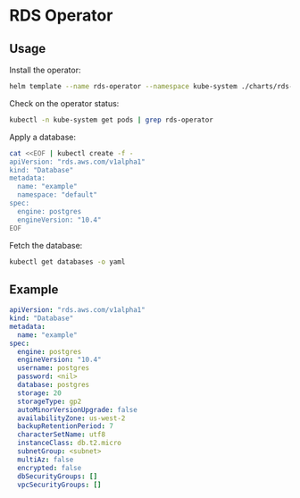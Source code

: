 # RDS Operator


## Usage

Install the operator:

```bash
helm template --name rds-operator --namespace kube-system ./charts/rds-operator | kubectl create -f -
```

Check on the operator status:

```bash
kubectl -n kube-system get pods | grep rds-operator
```

Apply a database:

```bash
cat <<EOF | kubectl create -f -
apiVersion: "rds.aws.com/v1alpha1"
kind: "Database"
metadata:
  name: "example"
  namespace: "default"
spec:
  engine: postgres
  engineVersion: "10.4"
EOF
```

Fetch the database:

```bash
kubectl get databases -o yaml
```

## Example

```yaml
apiVersion: "rds.aws.com/v1alpha1"
kind: "Database"
metadata:
  name: "example"
spec:
  engine: postgres
  engineVersion: "10.4"
  username: postgres
  password: <nil>
  database: postgres
  storage: 20
  storageType: gp2
  autoMinorVersionUpgrade: false
  availabilityZone: us-west-2
  backupRetentionPeriod: 7
  characterSetName: utf8
  instanceClass: db.t2.micro
  subnetGroup: <subnet>
  multiAz: false
  encrypted: false
  dbSecurityGroups: []
  vpcSecurityGroups: []
```

